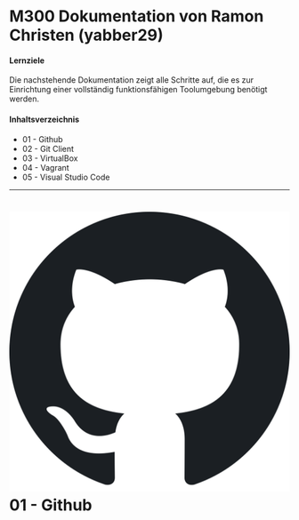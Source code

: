 M300 Dokumentation von Ramon Christen (yabber29)
==========================================================

#### Lernziele
Die nachstehende Dokumentation zeigt alle Schritte auf, die es zur Einrichtung einer vollständig funktionsfähigen Toolumgebung benötigt werden.

#### Inhaltsverzeichnis
* 01 - Github
* 02 - Git Client
* 03 - VirtualBox
* 04 - Vagrant
* 05 - Visual Studio Code

---

![](./Bilder/01-github.png "Github") 01 - Github
======
